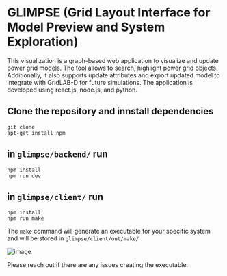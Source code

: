 # GLIMPSE (Grid Layout Interface for Model Preview and System Exploration)

This visualization is a graph-based web application to visualize and update power grid models. The tool allows to search, highlight power grid objects. Additionally, it also supports update attributes and export updated model to integrate with GridLAB-D for future simulations. The application is developed using react.js, node.js, and python. 

## Clone the repository and innstall dependencies
```
git clone 
apt-get install npm
```

## in `glimpse/backend/` run 
```
npm install
npm run dev
```

## in `glimpse/client/` run 
```
npm install
npm run make
```
The `make` command will generate an executable for your
specific system and will be stored in `glimpse/client/out/make/`


![image](https://github.com/pnnl/glm_viz/assets/4779453/5c74d781-6491-49a9-afec-7fcf13a2ba56)


Please reach out if there are any issues creating the executable.

